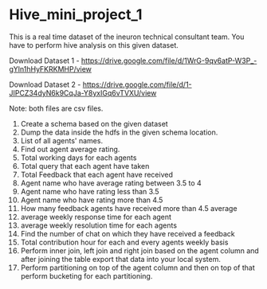 # Hive_mini_project_1

This is a real time dataset of the ineuron technical consultant team. You have to perform hive analysis on this given dataset.

Download Dataset 1 - https://drive.google.com/file/d/1WrG-9qv6atP-W3P_-gYln1hHyFKRKMHP/view

Download Dataset 2 - https://drive.google.com/file/d/1-JIPCZ34dyN6k9CqJa-Y8yxIGq6vTVXU/view

Note: both files are csv files.

1. Create a schema based on the given dataset
2. Dump the data inside the hdfs in the given schema location.
3. List of all agents' names.
4. Find out agent average rating.
5. Total working days for each agents
6. Total query that each agent have taken
7. Total Feedback that each agent have received
8. Agent name who have average rating between 3.5 to 4
9. Agent name who have rating less than 3.5
10. Agent name who have rating more than 4.5
11. How many feedback agents have received more than 4.5 average
12. average weekly response time for each agent
13. average weekly resolution time for each agents
14. Find the number of chat on which they have received a feedback
15. Total contribution hour for each and every agents weekly basis
16. Perform inner join, left join and right join based on the agent column and after joining the table export that data into your local system.
17. Perform partitioning on top of the agent column and then on top of that perform bucketing for each partitioning.
